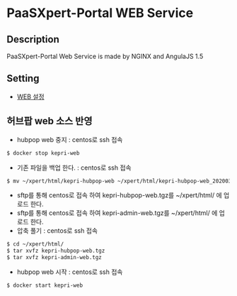 # PaaSXpert-Portal WEB Service ##

## Description ##

   PaaSXpert-Portal Web Service is made by NGINX and AngulaJS 1.5
   
## Setting ##

- [WEB 설정](doc/deploy.md)


## 허브팝 web 소스 반영
- hubpop web 중지 : centos로 ssh 접속
```bash
$ docker stop kepri-web
```
- 기존 파일을 백업 한다. : centos로 ssh 접속
```bash
$ mv ~/xpert/html/kepri-hubpop-web ~/xpert/html/kepri-hubpop-web_20200330
```
- sftp를 통해 centos로 접속 하여 kepri-hubpop-web.tgz를  ~/xpert/html/ 에 업로드 한다.
- sftp를 통해 centos로 접속 하여 kepri-admin-web.tgz를  ~/xpert/html/ 에 업로드 한다.
- 압축 풀기 : centos로 ssh 접속
```bash
$ cd ~/xpert/html/
$ tar xvfz kepri-hubpop-web.tgz
$ tar xvfz kepri-admin-web.tgz
```
- hubpop web 시작 : centos로 ssh 접속
```bash
$ docker start kepri-web

```
